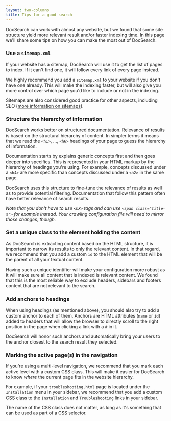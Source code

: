 ```yaml
---
layout: two-columns
title: Tips for a good search
---
```


DocSearch can work with almost any website, but we found that some site
structure yield more relevant result and/or faster indexing time. In this page
we'll share some tips on how you can make the most out of DocSearch.

### Use a `sitemap.xml`

If your website has a sitemap, DocSearch will use it to get the list of pages to
index. If it can't find one, it will follow every link of every page instead.

We highly recommend you add a `sitemap.xml` to your website if you don't have
one already. This will make the indexing faster, but will also give you more
control over which page you'd like to include or not in the indexing.

Sitemaps are also considered good practice for other aspects, including SEO
([more information on sitemaps][1]).

### Structure the hierarchy of information

DocSearch works better on structured documentation. Relevance of results is
based on the structural hierarchy of content. In simpler terms it means that we
read the `<h1>`, ..., `<h6>` headings of your page to guess the hierarchy of
information.

Documentation starts by explains generic concepts first and then goes deeper
into specifics. This is represented in your HTML markup by the hierarchy of
headings you're using. For example, concepts discussed under a `<h4>` are more
specific than concepts discussed under a `<h2>` in the same page.

DocSearch uses this structure to fine-tune the relevance of results as well as
to provide potential filtering. Documentation that follow this pattern often
have better relevance of search results.

_Note that you don't have to use `<hX>` tags and can use `<span
class="title-X">` for example instead. Your crawling configuration file will
 need to mirror those changes, though._

### Set a unique class to the element holding the content

As DocSearch is extracting content based on the HTML structure, it is important
to narrow its results to only the relevant content. In that regard, we
recommend that you add a custom `id` to the HTML element that will be the parent
of all your textual content.

Having such a unique identifier will make your configuration more robust as it
will make sure all content that is indexed is relevant content. We found that
this is the most reliable way to exclude headers, sidebars and footers content
that are not relevant to the search.

### Add anchors to headings

When using headings (as mentioned above), you should also try to add a custom
anchor to each of them. Anchors are HTML attributes (`name` or `id`)
added to headers that will allow the browser to directly scroll to the right
position in the page when clicking a link with a `#` in it.

DocSearch will honor such anchors and automatically bring your users to the
anchor closest to the search result they selected.

### Marking the active page(s) in the navigation

If you're using a multi-level navigation, we recommend that you mark
each active level with a custom CSS class. This will make it easier for
DocSearch to know _where_ the current page fits in the website
hierarchy.

For example, if your `troubleshooting.html` page is located under the
`Installation` menu in your sidebar, we recommend that you add a custom CSS
class to the `Installation` and `Troubleshooting` links in your sidebar.

The name of the CSS class does not matter, as long as it's something that can be
used as part of a CSS selector.


[1]: https://www.sitemaps.org/index.html

